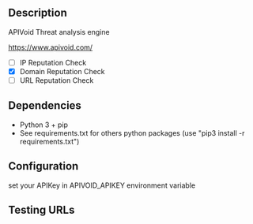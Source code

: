 ## Description
APIVoid Threat analysis engine

https://www.apivoid.com/

-[ ] IP Reputation Check
-[X] Domain Reputation Check
-[ ] URL Reputation Check

## Dependencies
- Python 3 + pip
- See requirements.txt for others python packages (use "pip3 install -r requirements.txt")

## Configuration
set your APIKey in APIVOID_APIKEY environment variable 

## Testing URLs
